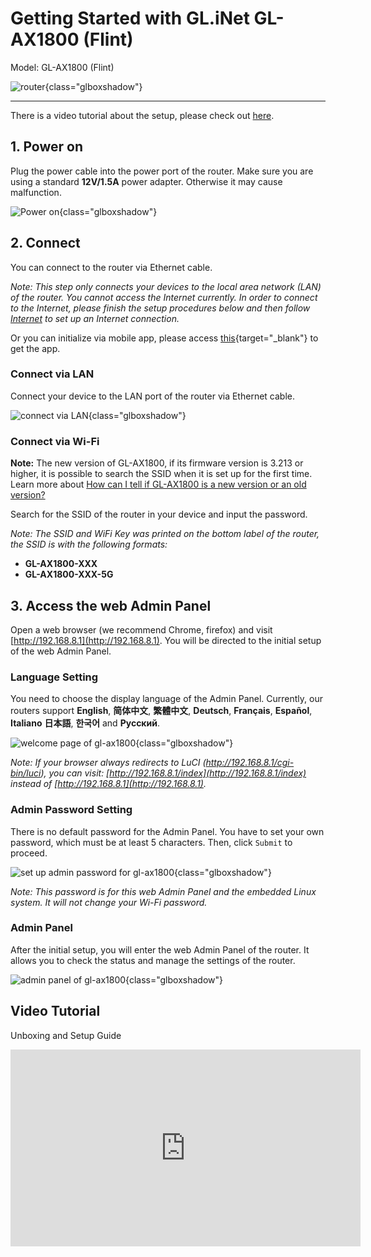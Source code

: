 # Getting Started with GL.iNet GL-AX1800 (Flint)

Model: GL-AX1800 (Flint)

![router](https://static.gl-inet.com/docs/en/3/setup/gl-ax1800/first_time_setup/gl-ax1800.jpg){class="glboxshadow"}

---

There is a video tutorial about the setup, please check out [here](#video-tutorial).

## 1. Power on

Plug the power cable into the power port of the router. Make sure you are using a standard **12V/1.5A** power adapter. Otherwise it may cause malfunction.

![Power on](https://static.gl-inet.com/docs/en/3/setup/gl-ax1800/first_time_setup/power_on_ax1800.png){class="glboxshadow"}

## 2. Connect

You can connect to the router via Ethernet cable.

*Note: This step only connects your devices to the local area network (LAN) of the router. You cannot access the Internet currently. In order to connect to the Internet, please finish the setup procedures below and then follow [Internet](internet.md) to set up an Internet connection.*

Or you can initialize via mobile app, please access [this](https://www.gl-inet.com/app/){target="_blank"} to get the app.

### Connect via LAN

Connect your device to the LAN port of the router via Ethernet cable.

![connect via LAN](https://static.gl-inet.com/docs/en/3/setup/gl-ax1800/first_time_setup/connect_to_lan_port_ax1800.png){class="glboxshadow"}

### Connect via Wi-Fi

**Note:** The new version of GL-AX1800, if its firmware version is 3.213 or higher, it is possible to search the SSID when it is set up for the first time. Learn more about [How can I tell if GL-AX1800 is a new version or an old version?](../../tutorials/gl-ax1800_new_vs_old_version.md)

Search for the SSID of the router in your device and input the password.

*Note: The SSID and WiFi Key was printed on the bottom label of the router, the SSID is with the following formats:*

- **GL-AX1800-XXX**
- **GL-AX1800-XXX-5G**

## 3. Access the web Admin Panel

Open a web browser (we recommend Chrome, firefox) and visit [http://192.168.8.1](http://192.168.8.1). You will be directed to the initial setup of the web Admin Panel.

### Language Setting

You need to choose the display language of the Admin Panel. Currently, our routers support **English**, **简体中文**, **繁體中文**, **Deutsch**, **Français**, **Español**, **Italiano** **日本語**, **한국어** and **Русский**. 

![welcome page of gl-ax1800](https://static.gl-inet.com/docs/en/3/setup/gl-ax1800/first_time_setup/welcome_page_ax1800.png){class="glboxshadow"}

*Note: If your browser always redirects to LuCI (http://192.168.8.1/cgi-bin/luci), you can  visit: [http://192.168.8.1/index](http://192.168.8.1/index) instead of [http://192.168.8.1](http://192.168.8.1).*

### Admin Password Setting

There is no default password for the Admin Panel. You have to set your own password, which must be at least 5 characters. Then, click `Submit` to proceed.

![set up admin password for gl-ax1800](https://static.gl-inet.com/docs/en/3/setup/share/first_time_setup/setup_admin_password.png){class="glboxshadow"}

*Note: This password is for this web Admin Panel and the embedded Linux system. It will not change your Wi-Fi password.*

### Admin Panel

After the initial setup, you will enter the web Admin Panel of the router. It allows you to check the status and manage the settings of the router.

![admin panel of gl-ax1800](https://static.gl-inet.com/docs/en/3/setup/gl-ax1800/first_time_setup/admin_panel_ax1800.png){class="glboxshadow"}

## Video Tutorial

Unboxing and Setup Guide

<iframe width="560" height="315" src="https://www.youtube.com/embed/OsnDvWTuQnM" title="YouTube video player" frameborder="0" allow="accelerometer; autoplay; clipboard-write; encrypted-media; gyroscope; picture-in-picture" allowfullscreen></iframe>